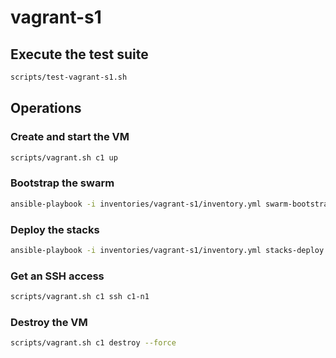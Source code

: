 # vagrant-s1

## Execute the test suite

```bash
scripts/test-vagrant-s1.sh
```

## Operations

### Create and start the VM

```bash
scripts/vagrant.sh c1 up
```

### Bootstrap the swarm

```bash
ansible-playbook -i inventories/vagrant-s1/inventory.yml swarm-bootstrap.yml
```

### Deploy the stacks

```bash
ansible-playbook -i inventories/vagrant-s1/inventory.yml stacks-deploy.yml
```

### Get an SSH access

```bash
scripts/vagrant.sh c1 ssh c1-n1
```

### Destroy the VM

```bash
scripts/vagrant.sh c1 destroy --force
```
